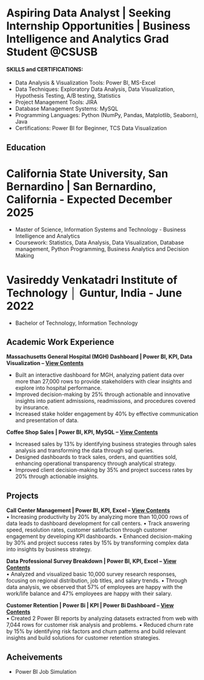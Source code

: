 # Aspiring Data Analyst | Seeking Internship Opportunities | Business Intelligence and Analytics Grad Student @CSUSB
####  SKILLS and CERTIFICATIONS:
- Data Analysis & Visualization Tools: Power BI, MS-Excel 
- Data Techniques: Exploratory Data Analysis, Data Visualization, Hypothesis Testing, A/B testing, Statistics
- Project Management Tools: JIRA
- Database Management Systems: MySQL
- Programming Languages: Python (NumPy, Pandas, Matplotlib, Seaborn), Java
- Certifications: Power BI for Beginner, TCS Data Visualization

## Education
# California State University, San Bernardino | San Bernardino, California	                             - Expected December 2025            
- Master of Science, Information Systems and Technology - Business Intelligence and Analytics	                        
- Coursework: Statistics, Data Analysis, Data Visualization, Database management, Python Programming, Business Analytics and Decision Making
# Vasireddy Venkatadri Institute of Technology │ Guntur, India					                          - June 2022	                           
- Bachelor of Technology, Information Technology		

## Academic Work Experience
**Massachusetts General Hospital (MGH) Dashboard | Power BI, KPI, Data Visualization – [View Contents](https://github.com/Johar2503/Massachusetts-General-Hospital-MGH-Dashboard-)**	 
-	Built an interactive dashboard for MGH, analyzing patient data over more than 27,000 rows to provide stakeholders with clear insights and explore into hospital performance.
-	Improved decision-making by 25% through actionable and innovative insights into patient admissions, readmissions, and procedures covered by insurance.
-	Increased stake holder engagement by 40% by effective communication and presentation of data. 

**Coffee Shop Sales | Power BI, KPI, MySQL – [View Contents](https://github.com/Johar2503/Coffee-Shop-Sales)**					 
-	Increased sales by 13% by identifying business strategies through sales analysis and transforming the data through sql queries.
-	Designed dashboards to track sales, orders, and quantities sold, enhancing operational transparency through analytical strategy.
-	Improved client decision-making by 35% and project success rates by 20% through actionable insights.
			 
<!-- **Maximizing Taxi Drivers Revenue | Python | Pandas | Matplotlib | SciPy | Statsmodels – [Github]**
-	Exploratory Data Analysis (EDA) revealed that 32.5% of transactions involved cash payments and 67.5% involved card payments, showing that the average fare amounts paid with cards and cash differed significantly by conducting t-test.
-	Taxi drivers discover a 12% increase in revenue when they accept cards rather than cash by performing A/B tests on the fare amount and payment method.
-	Identified that single-passenger rides accounted for 40.84% of card payments and 20.04% of cash payments. Observed a decrease in transaction percentages with increasing passenger counts, highlighting trends in customer preferences. -->

## Projects
**Call Center Management | Power BI, KPI, Excel – [View Contents](https://github.com/Johar2503/Call-Center-Management)**			 
•	Increasing productivity by 20% by analyzing more than 10,000 rows of data leads to dashboard development for call centers.
•	Track answering speed, resolution rates, customer satisfaction through customer engagement by developing KPI dashboards.
•	Enhanced decision-making by 30% and project success rates by 15% by transforming complex data into insights by business strategy.

**Data Professional Survey Breakdown | Power BI, KPI, Excel –  [View Contents](https://github.com/Johar2503/Professionals-Data-Survey)** 				 
•	Analyzed and visualized basic 10,000 survey research responses, focusing on regional distribution, job titles, and salary trends.
•	Through data analysis, we observed that 57% of employees are happy with the work/life balance and 47% employees are happy with their salary.

**Customer Retention | Power Bi | KPI | Power Bi Dashboard – [View Contents](https://github.com/Johar2503/Customer-Retention)**					 
•	Created 2 Power BI reports by analyzing datasets extracted from web with 7,044 rows for customer risk analysis and problems.
•	Reduced churn rate by 15% by identifying risk factors and churn patterns and build relevant insights and build solutions for customer retention strategies.

## Acheivements
- Power BI Job Simulation



